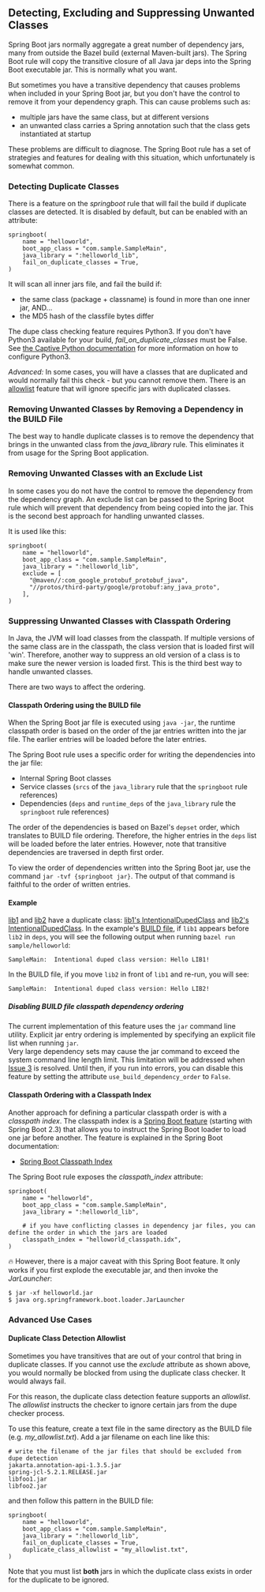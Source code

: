 ## Detecting, Excluding and Suppressing Unwanted Classes

Spring Boot jars normally aggregate a great number of dependency jars, many from outside the Bazel
  build (external Maven-built jars).
The Spring Boot rule will copy the transitive closure of all Java jar deps into the Spring Boot executable jar.
This is normally what you want.

But sometimes you have a transitive dependency that causes problems when included in your Spring Boot jar, but
  you don't have the control to remove it from your dependency graph.
This can cause problems such as:
- multiple jars have the same class, but at different versions
- an unwanted class carries a Spring annotation such that the class gets instantiated at startup

These problems are difficult to diagnose.
The Spring Boot rule has a set of strategies and features for dealing with this situation, which unfortunately
  is somewhat common.


### Detecting Duplicate Classes

There is a feature on the *springboot* rule that will fail the build if duplicate classes are detected.
It is disabled by default, but can be enabled with an attribute:

```
springboot(
    name = "helloworld",
    boot_app_class = "com.sample.SampleMain",
    java_library = ":helloworld_lib",
    fail_on_duplicate_classes = True,
)
```

It will scan all inner jars file, and fail the build if:
- the same class (package + classname) is found in more than one inner jar, AND...
- the MD5 hash of the classfile bytes differ

The dupe class checking feature requires Python3.
If you don't have Python3 available for your build, *fail_on_duplicate_classes* must be False.
See [the Captive Python documentation](../python_interpreter) for more information on how to configure Python3.

*Advanced:* In some cases, you will have a classes that are duplicated and would normally fail this check - but you cannot remove them.
There is an [allowlist](#duplicate-class-detection-allowlist) feature that will ignore specific jars with duplicated classes.

### Removing Unwanted Classes by Removing a Dependency in the BUILD File

The best way to handle duplicate classes is to remove the dependency that brings in the unwanted class from the *java_library* rule.
This eliminates it from usage for the Spring Boot application.

### Removing Unwanted Classes with an Exclude List

In some cases you do not have the control to remove the dependency from the dependency graph.
An exclude list can be passed to the Spring Boot rule which will prevent that dependency from being copied into the jar.
This is the second best approach for handling unwanted classes.

It is used like this:

```
springboot(
    name = "helloworld",
    boot_app_class = "com.sample.SampleMain",
    java_library = ":helloworld_lib",
    exclude = [
      "@maven//:com_google_protobuf_protobuf_java",
      "//protos/third-party/google/protobuf:any_java_proto",
    ],
)
```

### Suppressing Unwanted Classes with Classpath Ordering

In Java, the JVM will load classes from the classpath.
If multiple versions of the same class are in the classpath, the class version that is loaded first will 'win'.
Therefore, another way to suppress an old version of a class is to make sure the newer version is loaded first.
This is the third best way to handle unwanted classes.

There are two ways to affect the ordering.

#### Classpath Ordering using the BUILD file

When the Spring Boot jar file is executed using `java -jar`, the runtime classpath order is based on the order of the jar entries written into the jar file.
The earlier entries will be loaded before the later entries.

The Spring Boot rule uses a specific order for writing the dependencies into the jar file:
  - Internal Spring Boot classes
  - Service classes (`srcs` of the `java_library` rule that the `springboot` rule references)
  - Dependencies (`deps` and `runtime_deps` of the `java_library` rule the `springboot` rule references)

The order of the dependencies is based on Bazel's `depset` order, which translates to BUILD file ordering.
Therefore, the higher entries in the `deps` list will be loaded before the later entries.
However, note that transitive dependencies are traversed in depth first order.

To view the order of dependencies written into the Spring Boot jar, use the command `jar -tvf {springboot jar}`.
The output of that command is faithful to the order of written entries.

#### Example

[lib1](../../samples/helloworld/libs/lib1) and [lib2](../../samples/helloworld/libs/lib2) have a duplicate class: [lib1's IntentionalDupedClass](../../samples/helloworld/libs/lib1/src/main/java/com/bazel/demo/IntentionalDupedClass.java) and [lib2's IntentionalDupedClass](../../samples/helloworld/libs/lib2/src/main/java/com/bazel/demo/IntentionalDupedClass.java).
In the example's [BUILD file](../../samples/helloworld/BUILD), if `lib1` appears before `lib2` in `deps`,
   you will see the following output when running `bazel run sample/helloworld`:
```
SampleMain:  Intentional duped class version: Hello LIB1!
```

In the BUILD file, if you move `lib2` in front of `lib1` and re-run, you will see:
```
SampleMain:  Intentional duped class version: Hello LIB2!
```

##### Disabling BUILD file classpath dependency ordering

The current implementation of this feature uses the `jar` command line utility.
Explicit jar entry ordering is implemented by specifying an explicit file list when running `jar`.  
Very large dependency sets may cause the jar command to exceed the system command line length limit.
This limitation will be addressed when [Issue 3](https://github.com/salesforce/bazel-springboot-rule/issues/3) is resolved.
Until then, if you run into errors, you can disable this feature by setting the attribute `use_build_dependency_order` to `False`.


#### Classpath Ordering with a Classpath Index

Another approach for defining a particular classpath order is with a *classpath index*.
The classpath index is a [Spring Boot feature](https://docs.spring.io/spring-boot/docs/current/reference/html/appendix-executable-jar-format.html#executable-jar-war-index-files-classpath) (starting with Spring Boot 2.3) that allows you to
  instruct the Spring Boot loader to load one jar before another.
The feature is explained in the Spring Boot documentation:
- [Spring Boot Classpath Index](https://docs.spring.io/spring-boot/docs/current/reference/html/appendix-executable-jar-format.html#executable-jar-war-index-files-classpath)

The Spring Boot rule exposes the *classpath_index* attribute:

```
springboot(
    name = "helloworld",
    boot_app_class = "com.sample.SampleMain",
    java_library = ":helloworld_lib",

    # if you have conflicting classes in dependency jar files, you can define the order in which the jars are loaded
    classpath_index = "helloworld_classpath.idx",
)
```

:fire: However, there is a major caveat with this Spring Boot feature.
It only works if you first explode the executable jar, and then invoke the *JarLauncher*:

```
$ jar -xf helloworld.jar
$ java org.springframework.boot.loader.JarLauncher
```

### Advanced Use Cases

#### Duplicate Class Detection Allowlist

Sometimes you have transitives that are out of your control that bring in duplicate classes.
If you cannot use the *exclude* attribute as shown above, you would normally be blocked from using the duplicate class checker.
It would always fail.

For this reason, the duplicate class detection feature supports an *allowlist*.
The *allowlist* instructs the checker to ignore certain jars from the dupe checker process.

To use this feature, create a text file in the same directory as the BUILD file (e.g. *my_allowlist.txt*).
Add a jar filename on each line like this:

```
# write the filename of the jar files that should be excluded from dupe detection
jakarta.annotation-api-1.3.5.jar
spring-jcl-5.2.1.RELEASE.jar
libfoo1.jar
libfoo2.jar
```

and then follow this pattern in the BUILD file:

```
springboot(
    name = "helloworld",
    boot_app_class = "com.sample.SampleMain",
    java_library = ":helloworld_lib",
    fail_on_duplicate_classes = True,
    duplicate_class_allowlist = "my_allowlist.txt",
)
```

Note that you must list **both** jars in which the duplicate class exists in order for the duplicate to be ignored.
